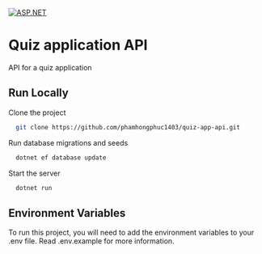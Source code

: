 [![ASP.NET](https://img.shields.io/badge/Made%20with-ASP.NET-blueviolet)](https://dotnet.microsoft.com/en-us/apps/aspnet/apis) 

# Quiz application API

API for a quiz application

## Run Locally

Clone the project

```bash
  git clone https://github.com/phamhongphuc1403/quiz-app-api.git
```

Run database migrations and seeds

```bash
  dotnet ef database update
```

Start the server

```bash
  dotnet run
```


## Environment Variables

To run this project, you will need to add the environment variables to your .env file. Read .env.example for more information.